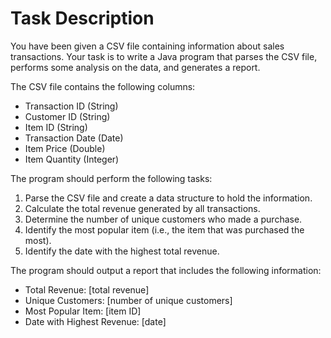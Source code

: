 <h1>Task Description</h1>

You have been given a CSV file containing information about sales transactions. Your task is
to write a Java program that parses the CSV file, performs some analysis on the data, and
generates a report.

The CSV file contains the following columns:
- Transaction ID (String)
- Customer ID (String)
- Item ID (String)
- Transaction Date (Date)
- Item Price (Double)
- Item Quantity (Integer)

The program should perform the following tasks:
1. Parse the CSV file and create a data structure to hold the information.
2. Calculate the total revenue generated by all transactions.
3. Determine the number of unique customers who made a purchase.
4. Identify the most popular item (i.e., the item that was purchased the most).
5. Identify the date with the highest total revenue.

The program should output a report that includes the following information:
- Total Revenue: [total revenue]
- Unique Customers: [number of unique customers]
- Most Popular Item: [item ID]
- Date with Highest Revenue: [date]
